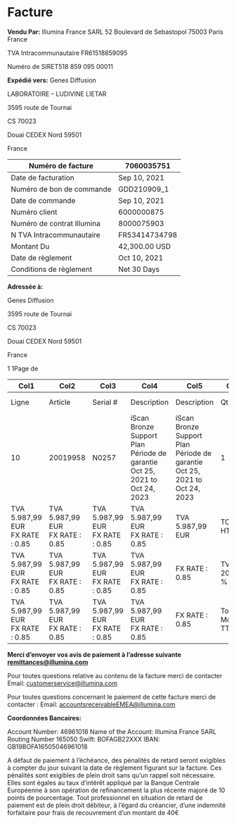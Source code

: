 # **Facture**



**Vendu Par:**
Illumina France SARL
52 Boulevard de Sebastopol
75003 Paris
France

TVA Intracommunautaire FR61518859095

Numéro de SIRET518 859 095 00011

**Expédié vers:**
Genes Diffusion

LABORATOIRE – LUDIVINE LIETAR

3595 route de Tournai

CS 70023

Douai CEDEX Nord 59501

France

|Numéro de facture|7060035751|
|---|---|
|Date de facturation|Sep 10, 2021|
|Numéro de bon de commande|GDD210909_1|
|Date de commande|Sep 10, 2021|
|Numéro client|6000000875|
|Numéro de contrat Illumina|8000075903|
|N TVA Intracommunautaire|FR53414734798|
|Montant Du|42,300.00 USD|
|Date de règlement|Oct 10, 2021|
|Conditions de règlement|Net 30 Days|


**Adressée à:**

Genes Diffusion

3595 route de Tournai

CS 70023

Douai CEDEX Nord 59501

France


1      1Page de



|Col1|Col2|Col3|Col4|Col5|Col6|Col7|Col8|Col9|
|---|---|---|---|---|---|---|---|---|
|Ligne|Article|Serial #|Description|Description|Qte|Prix Unitaire|Montant HT|TVA|
|10|20019958|N0257|iScan Bronze Support Plan<br>Période de garantie Oct 25, 2021 to Oct 24, 2023|iScan Bronze Support Plan<br>Période de garantie Oct 25, 2021 to Oct 24, 2023|1|35,250.00|35,250.00|7,050.00|
|TVA 5.987,99 EUR<br>FX RATE : 0.85|TVA 5.987,99 EUR<br>FX RATE : 0.85|TVA 5.987,99 EUR<br>FX RATE : 0.85|TVA 5.987,99 EUR<br>FX RATE : 0.85|TVA 5.987,99 EUR|TOTAL HT|TOTAL HT|35,250.00 USD|35,250.00 USD|
|TVA 5.987,99 EUR<br>FX RATE : 0.85|TVA 5.987,99 EUR<br>FX RATE : 0.85|TVA 5.987,99 EUR<br>FX RATE : 0.85|TVA 5.987,99 EUR<br>FX RATE : 0.85|FX RATE : 0.85|TVA 20.00 %|TVA 20.00 %|7,050.00 USD|7,050.00 USD|
|TVA 5.987,99 EUR<br>FX RATE : 0.85|TVA 5.987,99 EUR<br>FX RATE : 0.85|TVA 5.987,99 EUR<br>FX RATE : 0.85|TVA 5.987,99 EUR<br>FX RATE : 0.85|FX RATE : 0.85|Total Montant TTC|Total Montant TTC|42,300.00 USD|42,300.00 USD|


**Merci d’envoyer vos avis de paiement à l’adresse suivante remittances@illumina.com**


Pour toutes questions relative au contenu de la facture
merci de contacter Email: customerservice@illumina.com

Pour toutes questions concernant le paiement de cette
facture merci de contacter : Email:
accountsreceivableEMEA@illumina.com


**Coordonnées Bancaires:**


Account Number: 46961018
Name of the Account: Illumina France SARL
Routing Number 165050
Swift: BOFAGB22XXX
IBAN: GB19BOFA16505046961018


A défaut de paiement à l’échéance, des pénalités de retard seront exigibles à compter du jour suivant la date de règlement figurant sur la facture. Ces pénalités sont exigibles de plein droit sans qu’un rappel soit nécessaire. Elles sont
égales au taux d’intérêt appliqué par la Banque Centrale Européenne à son opération de refinancement la plus récente majoré de 10 points de pourcentage. Tout professionnel en situation de retard de paiement est de plein droit
débiteur, à l’égard du créancier, d’une indemnité forfaitaire pour frais de recouvrement d’un montant de 40€

